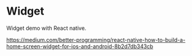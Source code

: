 # Widget
Widget demo with React native.

https://medium.com/better-programming/react-native-how-to-build-a-home-screen-widget-for-ios-and-android-8b2d7db343cb

